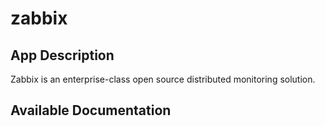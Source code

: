 # zabbix

## App Description

Zabbix is an enterprise-class open source distributed monitoring solution.

## Available Documentation

